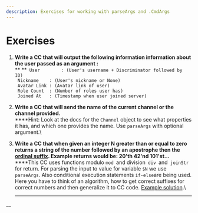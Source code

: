 ```yaml
---
description: Exercises for working with parseArgs and .CmdArgs
---
```


# Exercises

1. **Write a CC that will output the following information information about the user passed as an argument :**\
   ** **` User        : (User's username + Discriminator followed by ID)`\
   ` Nickname    : (User's nickname or None)`\
   ` Avatar Link : (Avatar link of user)`\
   ` Role Count  : (Number of roles user has)`\
   ` Joined At   : (Timestamp when user joined server)`\
   &#x20;  &#x20;
2. **Write a CC that will send the name of the current channel or the channel provided.**\
   ****Hint: Look at the docs for the `Channel` object to see what properties it has, and which one provides the name. Use `parseArgs` with optional argument.\

3. **Write a CC that when given an integer N greater than or equal to zero returns a string of the number followed by an apostrophe then the **[**ordinal suffix**](https://en.wikipedia.org/wiki/Ordinal\_numeral)**. Example returns would be: 20'th 42'nd 101'st...**\
   ****This CC uses functions modulo `mod `and division`  div  `and`  joinStr  `for return. For parsing the input to value for variable `$N` we use `parseArgs`. Also conditional execution statements `if-else`are being used. Here you have to think of an algorithm, how to get correct suffixes for correct numbers and then generalize it to CC code.  [Example solution](https://pastebin.com/AdSYe5k8).\
   ****

__
